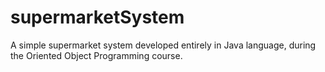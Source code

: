 # supermarketSystem
A simple supermarket system developed entirely in Java language, during the Oriented Object Programming course.
